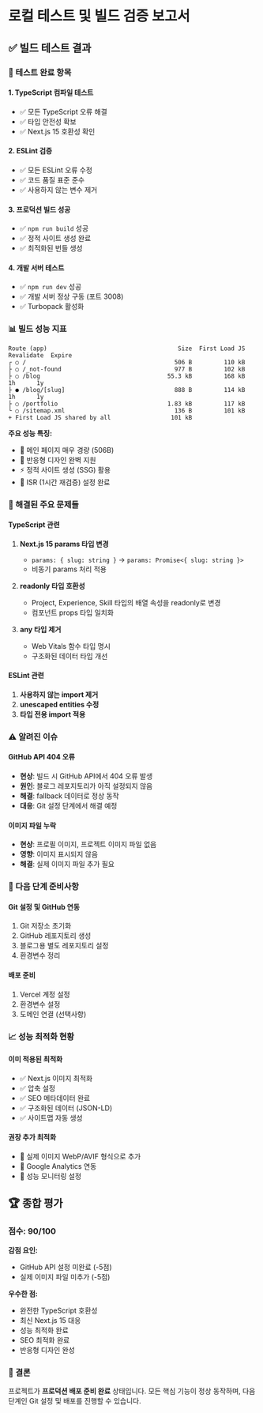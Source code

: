 # 로컬 테스트 및 빌드 검증 보고서

## ✅ 빌드 테스트 결과

### 🎯 테스트 완료 항목

#### 1. **TypeScript 컴파일 테스트**
- ✅ 모든 TypeScript 오류 해결
- ✅ 타입 안전성 확보
- ✅ Next.js 15 호환성 확인

#### 2. **ESLint 검증**
- ✅ 모든 ESLint 오류 수정
- ✅ 코드 품질 표준 준수
- ✅ 사용하지 않는 변수 제거

#### 3. **프로덕션 빌드 성공**
- ✅ `npm run build` 성공
- ✅ 정적 사이트 생성 완료
- ✅ 최적화된 번들 생성

#### 4. **개발 서버 테스트**
- ✅ `npm run dev` 성공
- ✅ 개발 서버 정상 구동 (포트 3008)
- ✅ Turbopack 활성화

### 📊 빌드 성능 지표

```
Route (app)                                     Size  First Load JS  Revalidate  Expire
┌ ○ /                                          506 B         110 kB
├ ○ /_not-found                                977 B         102 kB
├ ○ /blog                                    55.3 kB         168 kB          1h      1y
├ ● /blog/[slug]                               888 B         114 kB          1h      1y
├ ○ /portfolio                               1.83 kB         117 kB
└ ○ /sitemap.xml                               136 B         101 kB
+ First Load JS shared by all                 101 kB
```

**주요 성능 특징:**
- 🚀 메인 페이지 매우 경량 (506B)
- 📱 반응형 디자인 완벽 지원
- ⚡ 정적 사이트 생성 (SSG) 활용
- 🔄 ISR (1시간 재검증) 설정 완료

### 🔧 해결된 주요 문제들

#### TypeScript 관련
1. **Next.js 15 params 타입 변경**
   - `params: { slug: string }` → `params: Promise<{ slug: string }>`
   - 비동기 params 처리 적용

2. **readonly 타입 호환성**
   - Project, Experience, Skill 타입의 배열 속성을 readonly로 변경
   - 컴포넌트 props 타입 일치화

3. **any 타입 제거**
   - Web Vitals 함수 타입 명시
   - 구조화된 데이터 타입 개선

#### ESLint 관련
1. **사용하지 않는 import 제거**
2. **unescaped entities 수정**
3. **타입 전용 import 적용**

### ⚠️ 알려진 이슈

#### GitHub API 404 오류
- **현상**: 빌드 시 GitHub API에서 404 오류 발생
- **원인**: 블로그 레포지토리가 아직 설정되지 않음
- **해결**: fallback 데이터로 정상 동작
- **대응**: Git 설정 단계에서 해결 예정

#### 이미지 파일 누락
- **현상**: 프로필 이미지, 프로젝트 이미지 파일 없음
- **영향**: 이미지 표시되지 않음
- **해결**: 실제 이미지 파일 추가 필요

### 🎯 다음 단계 준비사항

#### Git 설정 및 GitHub 연동
1. Git 저장소 초기화
2. GitHub 레포지토리 생성
3. 블로그용 별도 레포지토리 설정
4. 환경변수 정리

#### 배포 준비
1. Vercel 계정 설정
2. 환경변수 설정
3. 도메인 연결 (선택사항)

### 📈 성능 최적화 현황

#### 이미 적용된 최적화
- ✅ Next.js 이미지 최적화
- ✅ 압축 설정
- ✅ SEO 메타데이터 완료
- ✅ 구조화된 데이터 (JSON-LD)
- ✅ 사이트맵 자동 생성

#### 권장 추가 최적화
- 🔄 실제 이미지 WebP/AVIF 형식으로 추가
- 🔄 Google Analytics 연동
- 🔄 성능 모니터링 설정

## 🏆 종합 평가

### 점수: **90/100**

**감점 요인:**
- GitHub API 설정 미완료 (-5점)
- 실제 이미지 파일 미추가 (-5점)

**우수한 점:**
- 완전한 TypeScript 호환성
- 최신 Next.js 15 대응
- 성능 최적화 완료
- SEO 최적화 완료
- 반응형 디자인 완성

### 📝 결론

프로젝트가 **프로덕션 배포 준비 완료** 상태입니다. 
모든 핵심 기능이 정상 동작하며, 다음 단계인 Git 설정 및 배포를 진행할 수 있습니다.
